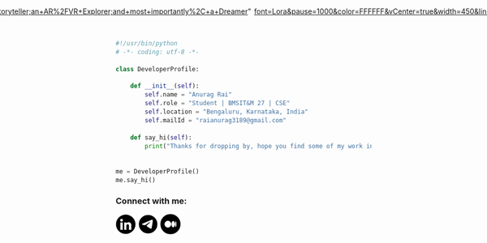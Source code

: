 <div align="center" style="display:flex; align-items:center; gap:6px; justify-content:center;">

<span style="font-weight:600; font-size:18px;">I am</span>

<!-- Light mode -->
<img 
  src="https://readme-typing-svg.demolab.com?font=Lora&pause=1000&color=000000&vCenter=true&width=450&lines=𝒂𝒍𝒑𝒉𝒂%40+GDG+on+Campus+BMSIT%26M;𝒘𝒆𝒃𝒎𝒂𝒔𝒕𝒆𝒓%40+AR+VR+Hub+BMSIT%26M;an+Android+Developer;an+AI%26ML+Explorer;a+Cloud+Enthusiast;a+Creative+Tech+Storyteller;an+AR%2FVR+Explorer;and+most+importantly%2C+a+Dreamer" 
  alt="Typing SVG" 
  height="28px" 
  #gh-light-mode-only
/>

<!-- Dark mode -->
<img 
  src="https://readme-typing-svg.demolab.com?font=Lora&pause=1000&color=FFFFFF&vCenter=true&width=450&lines=𝒂𝒍𝒑𝒉𝒂%40+GDG+on+Campus+BMSIT%26M;𝒘𝒆𝒃𝒎𝒂𝒔𝒕𝒆𝒓%40+AR+VR+Hub+BMSIT%26M;an+Android+Developer;an+AI%26ML+Explorer;a+Cloud+Enthusiast;a+Creative+Tech+Storyteller;an+AR%2FVR+Explorer;and+most+importantly%2C+a+Dreamer" 
  alt="Typing SVG" 
  height="28px" 
  #gh-dark-mode-only
/>

</div>


```python
#!/usr/bin/python
# -*- coding: utf-8 -*-

class DeveloperProfile:

    def __init__(self):
        self.name = "Anurag Rai"
        self.role = "Student | BMSIT&M 27 | CSE"
        self.location = "Bengaluru, Karnataka, India"
        self.mailId = "raianurag3189@gmail.com"

    def say_hi(self):
        print("Thanks for dropping by, hope you find some of my work interesting.")


me = DeveloperProfile()
me.say_hi()
```

<h3 align="left">Connect with me:</h3>
<p align="left">
<a href="https://www.linkedin.com/in/r-anurag" target="blank"><img align="center" src="./connect-with-me-icons/linkedinIcon.png" alt="r-anurag" height="40" width="40" /></a>
<a href="https://mailto:raianurag3189@gmail.com" target="blank"><img align="center" src="./connect-with-me-icons/mail.png" alt="r-anurag" height="40" width="40" /></a>
<a href="https://medium.com/@raianurag3189" target="blank"><img align="center" src="./connect-with-me-icons/medium.png" alt="r-anurag" height="40" width="40" /></a>
</p>
